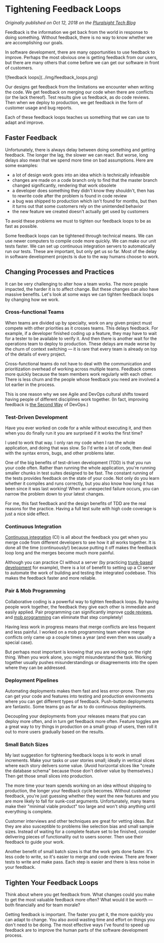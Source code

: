 # Tightening Feedback Loops

_Originally published on Oct 12, 2018 on the [Pluralsight Tech Blog](https://www.pluralsight.com/tech-blog/tightening-feedback-loops)_

Feedback is the information we get back from the world in response to doing something.
Without feedback, there is no way to know whether we are accomplishing our goals.

In software development, there are many opportunities to use feedback to improve. Perhaps the most obvious one is getting feedback from our users, but there are many others that come before we can get our software in front of customers.

<div class="blog-image">
![feedback loops](../img/feedback_loops.png)
</div>

Our designs get feedback from the limitations we encounter when writing the code.
We get feedback on merging our code when there are conflicts (or the lack thereof).
Test results give us feedback, as do code reviews.
Then when we deploy to production, we get feedback in the form of customer usage and bug reports.

Each of these feedback loops teaches us something that we can use to adapt and improve.


## Faster Feedback

Unfortunately, there is always delay between doing something and getting feedback.
The longer the lag, the slower we can react.
But worse, long delays also mean that we spend more time on bad assumptions.
Here are some examples:

* a lot of design work goes into an idea which is technically infeasible
* changes are made on a code branch only to find that the master branch changed significantly, rendering that work obsolete
* a developer does something they didn't know they shouldn't, then has to rewrite code after the problem is found in code review
* a bug was shipped to production which isn't found for months, but then it turns out that some customers rely on the unintended behavior
* the new feature we created doesn't actually get used by customers

To avoid these problems we must to tighten our feedback loops to be as fast as possible.

Some feedback loops can be tightened through technical means.
We can use newer computers to compile code more quickly.
We can make our unit tests faster.
We can set up continuous integration servers to automatically run our tests.
These are important, but only get us so far.
Most of the delay in software development projects is due to the way humans choose to work.


## Changing Processes and Practices

It can be very challenging to alter how a team works.
The more people impacted, the harder it is to affect change.
But these changes can also have massive benefits.
Let's look at some ways we can tighten feedback loops by changing how we work.

### Cross-functional Teams
When teams are divided up by specialty, work on any given project must compete with other priorities as it crosses teams.
This delays feedback.
For example, if a developer finished coding up a feature, they may have to wait for a tester to be available to verify it.
And then there is another wait for the operations team to deploy to production.
These delays are made worse by the churn of context switching &mdash; it is rare that every team is already on top of the details of every project.

Cross-functional teams do not have to deal with the communication and prioritization overhead of working across multiple teams.
Feedback comes more quickly because the team members work regularly with each other.
There is less churn and the people whose feedback you need are involved a lot earlier in the process.

This is one reason why we see Agile and DevOps cultural shifts toward having people of different disciplines work together.
(In fact, improving feedback is [the Second Way](https://itrevolution.com/the-three-ways-principles-underpinning-devops/) of DevOps.)

### Test-Driven Development
Have you ever worked on code for a while without executing it, and then when you do finally run it you are surprised if it works the first time?

I used to work that way.
I only ran my code when I ran the whole application, and doing that was slow.
So I'd write a lot of code, then deal with the syntax errors, bugs, and other problems later.

One of the big benefits of test-driven development (TDD) is that you run your code often.
Rather than running the whole application, you're running smaller chunks in test suites designed to be fast.
The constant running of the tests provides feedback on the state of your code.
Not only do you learn whether it compiles and runs correctly, but you also know how long it has been since it was last working!
When an unexpected failure occurs, you can narrow the problem down to your latest changes.

For me, this fast feedback and the design benefits of TDD are the real reasons for the practice.
Having a full test suite with high code coverage is just a nice side effect.

### Continuous Integration
[Continuous integration](https://martinfowler.com/articles/continuousIntegration.html) (CI) is all about the feedback you get when you merge code from different developers to see how it all works together.
It is done all the time (continuously!) because putting it off makes the feedback loop long and the merges become much more painful.

Although you can practice CI without a server (by practicing [trunk-based development](https://trunkbaseddevelopment.com/) for example), there is a lot of benefit to setting up a CI server to automate the work of building and testing the integrated codebase.
This makes the feedback faster and more reliable.

### Pair & Mob Programming
Collaborative coding is a powerful way to tighten feedback loops.
By having people work together, the feedback they give each other is immediate and easily applied.
Pair programming can significantly improve [code reviews](https://www.pluralsight.com/tech-blog/continuous-code-reviews),
and [mob programming](https://www.pluralsight.com/tech-blog/mob-programming) can eliminate that step completely!

Having less work in progress means that merge conflicts are less frequent and less painful.
I worked on a mob programming team where merge conflicts only came up a couple times a year (and even then was usually a special case).

But perhaps most important is knowing that you are working on the right thing.
When you work alone, you might misunderstand the task.
Working together usually pushes misunderstandings or disagreements into the open where they can be addressed.

### Deployment Pipelines
Automating deployments makes them fast and less error-prone.
Then you can get your code and features into testing and production environments where you can get different types of feedback.
Push-button deployments are fantastic.
Some teams go as far as to do continuous deployments.

Decoupling your deployments from your releases means that you can deploy more often, and in turn get feedback more often.
Feature toggles are a great way to try things in production on a small group of users, then roll it out to more users gradually based on the results.

### Small Batch Sizes
My last suggestion for tightening feedback loops is to work in small increments.
Make your tasks or user stories small; ideally in vertical slices where each story delivers some value.
(Avoid horizontal slices like "create the database schema" because those don't deliver value by themselves.)
Then get those small slices into production.

The more time your team spends working on an idea without shipping to production, the longer your feedback cycle becomes.
Without customer feedback, you're just guessing whether they want the new features and you are more likely to fall for sunk-cost arguments.
Unfortunately, many teams make their "minimal viable product" too large and won't ship anything until everything is complete.

Customer interviews and other techniques are great for vetting ideas.
But they are also susceptible to problems like selection bias and small sample sizes.
Instead of waiting for a complete feature set to be finished, consider delivering pieces of functionality out to users sooner.
Then use their feedback to guide your work.

Another benefit of small batch sizes is that the work gets done faster.
It's less code to write, so it's easier to merge and code review.
There are fewer tests to write and make pass.
Each step is easier and there is less noise in your feedback.


## Tighten Your Feedback Loops
Think about where you get feedback from.
What changes could you make to get the most valuable feedback more often?
What would it be worth &mdash; both financially and for team morale?

Getting feedback is important.
The faster you get it, the more quickly you can adapt to change.
You also avoid wasting time and effort on things you don't need to be doing.
The most effective ways I've found to speed up feedback are to improve the human parts of the software development process.
